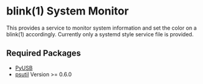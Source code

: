# blink(1) System Monitor

This provides a service to monitor system information and set the color on a 
blink(1) accordingly.  Currently only a systemd style service file is provided. 

## Required Packages

 * [PyUSB](http://sourceforge.net/projects/pyusb/)
 * [psutil](http://code.google.com/p/psutil/) Version >= 0.6.0
